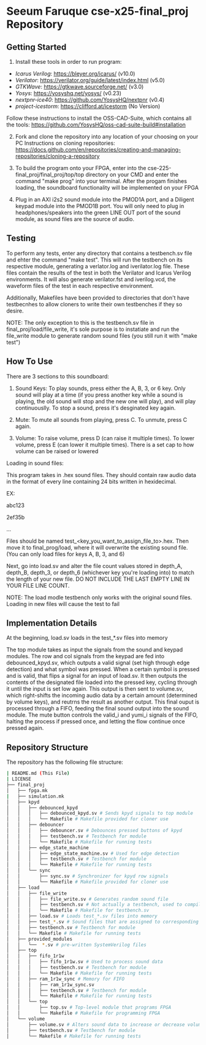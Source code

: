 # Seeum Faruque cse-x25-final_proj Repository

## Getting Started

1. Install these tools in order to run program:
- *Icarus Verilog*: https://bleyer.org/icarus/ (v10.0)
- *Verilator*: https://verilator.org/guide/latest/index.html (v5.0)
- *GTKWave*: https://gtkwave.sourceforge.net/ (v3.0)
- *Yosys*: https://yosyshq.net/yosys/ (v0.23)
- *nextpnr-ice40*: https://github.com/YosysHQ/nextpnr (v0.4)
- *project-icestorm*: https://clifford.at/icestorm (No Version)

Follow these instructions to install the OSS-CAD-Suite, which contains
all the tools: https://github.com/YosysHQ/oss-cad-suite-build#installation

2. Fork and clone the repository into any location of your choosing on your PC
Instructions on cloning repositories: https://docs.github.com/en/repositories/creating-and-managing-repositories/cloning-a-repository

3. To build the program onto your FPGA, enter into the cse-225-final_proj/final_proj/top/top directory on your CMD and enter the command 
"make prog" into your terminal. After the progam finishes loading, the soundboard functionality will be implemented
on your FPGA

4. Plug in an AXI i2s2 sound module into the PMOD1A port, and a Diligent keypad module into the PMOD1B port. You will only need to plug
in headphones/speakers into the green LINE OUT port of the sound module, as sound files are the source of audio.

## Testing

To perform any tests, enter any directory that contains a testbench.sv file and ehter the command "make test".
This will run the testbench on its respective module, generating a verlator.log and iverilator.log file. These
files contain the results of the test in both the Verilator and Icarus Verilog environments. It will also generate
verilator.fst and iverilog.vcd, the waveform files of the test in each respective environment.

Additionally, Makefiles have been provided to directories that don't have testbecnhes to allow cloners to write
their own testbenches if they so desire.

NOTE: The only exception to this is the testbench.sv file in final_proj/load/file_write, it's sole purpose is to
instatiate and run the file_write module to generate random sound files (you still run it with "make test")

## How To Use

There are 3 sections to this soundboard:

1. Sound Keys:
To play sounds, press either the A, B, 3, or 6 key. Only sound will play at a time (if you press another key while a 
sound is playing, the old sound will stop and the new one will play), and will play continuouslly. To stop a sound, press
it's desginated key again.

2. Mute:
To mute all sounds from playing, press C. To unmute, press C again.

3. Volume:
To raise volume, press D (can raise it multiple times). To lower volume, press E (can lower it multiple times). There is
a set cap to how volume can be raised or lowered

Loading in sound files:

This program takes in .hex sound files. They should contain raw audio data in the format  of every line containing 24 bits 
written in hexidecimal.

EX:

abc123

2ef35b

...

Files should be named test_<key_you_want_to_assign_file_to>.hex. Then move it to final_prog/load, where it will overwrite the
existing sound file. (You can only load files for keys A, B, 3, and 6)

Next, go into load.sv and alter the file count values stored in depth_A, depth_B, depth_3, or depth_6 (whichever key you're
loading into) to match the length of your new file. DO NOT INCLUDE THE LAST EMPTY LINE IN YOUR FILE LINE COUNT.

NOTE: The load modle testbench only works with the original sound files. Loading in new files will cause the test to fail

## Implementation Details
At the beginning, load.sv loads in the test_*.sv files into memory

The top module takes as input the signals from the sound and keypad modules. The row and col signals from the keypad are fed into
debounced_kpyd.sv, which outputs a valid signal (set high through edge detection) and what symbol was pressed. When a certain symbol
is pressed and is valid, that flips a signal for an input of load.sv. It then outputs the contents of the designated file loaded into the
pressed key, cycling through it until the input is set low again. This output is then sent to volume.sv, which right-shifts the incoming audio
data by a certain amount (determined by volume keys), and reutrns the result as another output. This final ouput is processed through a FIFO,
feeding the final sound output into the sound module. The mute button controls the valid_i and yumi_i signals of the FIFO, halting the process
if pressed once, and letting the flow continue once pressed again.

## Repository Structure


The repository has the following file structure:

```bash
| README.md (This File)
| LICENSE
├── final_proj
│   ├── fpga.mk
|   ├── simulation.mk
│   ├── kpyd
│   │   ├── debounced_kpyd
│   │   │   ├── debounced_kpyd.sv # Sends kpyd signals to top module
│   │   │   └── Makefile # Makefile provided for cloner use
│   │   ├── debouncer
│   │   │   ├── debouncer.sv # Debounces pressed buttons of kpyd
│   │   │   ├── testbench.sv # Testbench for module
│   │   │   └── Makefile # Makefile for running tests
│   │   ├── edge_state_machine
│   │   │   ├── edge_state_machine.sv # Used for edge detection
│   │   │   ├── testbench.sv # Testbench for module
│   │   │   └── Makefile # Makefile for running tests
│   │   └── sync
│   │       ├── sync.sv # Synchronizer for kpyd row signals
│   │       └── Makefile # Makefile provided for cloner use
│   ├── load
│   │   ├── file_write
│   │   │   ├── file_write.sv # Generates random sound file
│   │   │   ├── testbench.sv # Not actually a testbench, used to compile and run module
│   │   │   └── Makefile # Makefile for testbench.sv
│   │   ├── load.sv # Loads test_*.sv files into memory
│   │   ├── test_*.sv # Sound files that are assigned to corresponding key in their name
│   │   ├── testbench.sv # Testbench for module
│   │   └── Makefile # Makefile for running tests
│   ├── provided_modules
│   │   └──  *.sv # pre-written SystemVerilog files
│   ├── top
│   │   ├── fifo_1r1w
│   │   │   ├── fifo_1r1w.sv # Used to process sound data
│   │   │   ├── testbench.sv # Testbench for module
│   │   │   └── Makefile # Makefile for running tests
│   │   ├── ram_1r1w_sync # Memory for FIFO
│   │   │   ├── ram_1r1w_sync.sv
│   │   │   ├── testbench.sv # Testbench for module
│   │   │   └── Makefile # Makefile for running tests
│   │   └── top
│   │       ├── top.sv # Top-level module that programs FPGA
│   │       └── Makefile # Makefile for programming FPGA
│   └── volume
│       ├── volume.sv # Alters sound data to increase or decrease volume
│       ├── testbench.sv # Testbench for module
│       └── Makefile # Makefile for running tests

```
